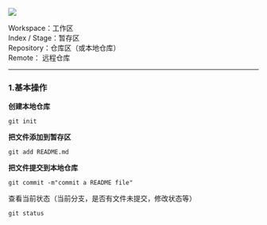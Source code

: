 ![](https://img-blog.csdnimg.cn/img_convert/cf32fcc41799d64541cb6c9b5f9373a2.png)

Workspace：工作区  
Index / Stage：暂存区  
Repository：仓库区（或本地仓库）  
Remote： 远程仓库  

---
### 1.基本操作

**创建本地仓库**

```git
git init 
```
**把文件添加到暂存区**
```git
git add README.md 
```
**把文件提交到本地仓库**
```git
git commit -m"commit a README file"
```

查看当前状态（当前分支，是否有文件未提交，修改状态等）
```git
git status
```